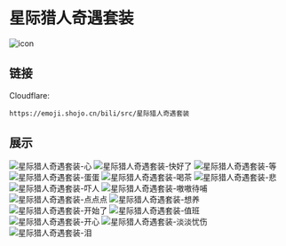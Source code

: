 # 星际猎人奇遇套装
![icon](https://emoji.shojo.cn/bili/src/星际猎人奇遇套装/icon.png)
## 链接
Cloudflare:
```
https://emoji.shojo.cn/bili/src/星际猎人奇遇套装
```
## 展示
![星际猎人奇遇套装-心](https://emoji.shojo.cn/bili/src/星际猎人奇遇套装/星际猎人奇遇套装-心.png)
![星际猎人奇遇套装-快好了](https://emoji.shojo.cn/bili/src/星际猎人奇遇套装/星际猎人奇遇套装-快好了.png)
![星际猎人奇遇套装-等](https://emoji.shojo.cn/bili/src/星际猎人奇遇套装/星际猎人奇遇套装-等.png)
![星际猎人奇遇套装-蛋蛋](https://emoji.shojo.cn/bili/src/星际猎人奇遇套装/星际猎人奇遇套装-蛋蛋.png)
![星际猎人奇遇套装-喝茶](https://emoji.shojo.cn/bili/src/星际猎人奇遇套装/星际猎人奇遇套装-喝茶.png)
![星际猎人奇遇套装-悲](https://emoji.shojo.cn/bili/src/星际猎人奇遇套装/星际猎人奇遇套装-悲.png)
![星际猎人奇遇套装-吓人](https://emoji.shojo.cn/bili/src/星际猎人奇遇套装/星际猎人奇遇套装-吓人.png)
![星际猎人奇遇套装-嗷嗷待哺](https://emoji.shojo.cn/bili/src/星际猎人奇遇套装/星际猎人奇遇套装-嗷嗷待哺.png)
![星际猎人奇遇套装-点点点](https://emoji.shojo.cn/bili/src/星际猎人奇遇套装/星际猎人奇遇套装-点点点.png)
![星际猎人奇遇套装-想养](https://emoji.shojo.cn/bili/src/星际猎人奇遇套装/星际猎人奇遇套装-想养.png)
![星际猎人奇遇套装-开始了](https://emoji.shojo.cn/bili/src/星际猎人奇遇套装/星际猎人奇遇套装-开始了.png)
![星际猎人奇遇套装-值班](https://emoji.shojo.cn/bili/src/星际猎人奇遇套装/星际猎人奇遇套装-值班.png)
![星际猎人奇遇套装-开心](https://emoji.shojo.cn/bili/src/星际猎人奇遇套装/星际猎人奇遇套装-开心.png)
![星际猎人奇遇套装-淡淡忧伤](https://emoji.shojo.cn/bili/src/星际猎人奇遇套装/星际猎人奇遇套装-淡淡忧伤.png)
![星际猎人奇遇套装-泪](https://emoji.shojo.cn/bili/src/星际猎人奇遇套装/星际猎人奇遇套装-泪.png)
